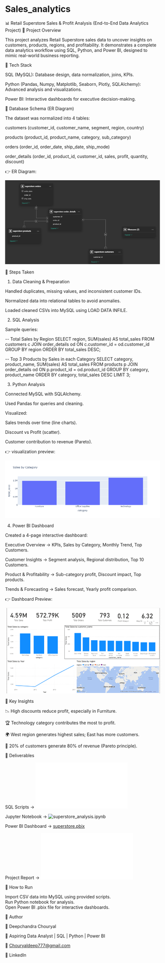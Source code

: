 # Sales_analytics
📊 Retail Superstore Sales & Profit Analysis (End-to-End Data Analytics Project)
🔹 Project Overview

This project analyzes Retail Superstore sales data to uncover insights on customers, products, regions, and profitability.
It demonstrates a complete data analytics workflow using SQL, Python, and Power BI, designed to mimic real-world business reporting.

🔹 Tech Stack

SQL (MySQL): Database design, data normalization, joins, KPIs.

Python (Pandas, Numpy, Matplotlib, Seaborn, Plotly, SQLAlchemy): Advanced analysis and visualizations.

Power BI: Interactive dashboards for executive decision-making.

🔹 Database Schema (ER Diagram)

The dataset was normalized into 4 tables:

customers (customer_id, customer_name, segment, region, country)

products (product_id, product_name, category, sub_category)

orders (order_id, order_date, ship_date, ship_mode)

order_details (order_id, product_id, customer_id, sales, profit, quantity, discount)

👉 ER Diagram:

![ER Diagram](images/my-er-diagram.png)

🔹 Steps Taken
1. Data Cleaning & Preparation

Handled duplicates, missing values, and inconsistent customer IDs.

Normalized data into relational tables to avoid anomalies.

Loaded cleaned CSVs into MySQL using LOAD DATA INFILE.

2. SQL Analysis

Sample queries:

-- Total Sales by Region
SELECT region, SUM(sales) AS total_sales
FROM customers c
JOIN order_details od ON c.customer_id = od.customer_id
GROUP BY region
ORDER BY total_sales DESC;

-- Top 3 Products by Sales in each Category
SELECT category, product_name, SUM(sales) AS total_sales
FROM products p
JOIN order_details od ON p.product_id = od.product_id
GROUP BY category, product_name
ORDER BY category, total_sales DESC
LIMIT 3;

3. Python Analysis

Connected MySQL with SQLAlchemy.

Used Pandas for queries and cleaning.

Visualized:

Sales trends over time (line charts).

Discount vs Profit (scatter).

Customer contribution to revenue (Pareto).

👉  visualization preview:

![visualization](images/pre_visu.png)

4. Power BI Dashboard

Created a 4-page interactive dashboard:

Executive Overview → KPIs, Sales by Category, Monthly Trend, Top Customers.

Customer Insights → Segment analysis, Regional distribution, Top 10 Customers.

Product & Profitability → Sub-category profit, Discount impact, Top products.

Trends & Forecasting → Sales forecast, Yearly profit comparison.

👉 Dashboard Preview:

![dashboard](images/pre_dash.png)


🔹 Key Insights

📉 High discounts reduce profit, especially in Furniture.

🏆 Technology category contributes the most to profit.

🌍 West region generates highest sales; East has more customers.

👥 20% of customers generate 80% of revenue (Pareto principle).


🔹 Deliverables

SQL Scripts → ![queries.sql](sql/queries.sql) <br>

Jupyter Notebook → ![superstore_analysis.ipynb](notebooks/superstore_analysis.ipynb) <br>

Power BI Dashboard → [superstore.pbix](dashboard/superstore.pbix) <br>

Project Report → ![report.pdf](docs/report.pdf)


🔹 How to Run

Import CSV data into MySQL using provided scripts.<br>
Run Python notebook for analysis.<br>
Open Power BI .pbix file for interactive dashboards.<br>

🔹 Author

👤 Deepchandra Chouryal<br>

💼 Aspiring Data Analyst | SQL | Python | Power BI<br>

📧 Chouryaldeep777@gmail.com<br>

🔗 LinkedIn
